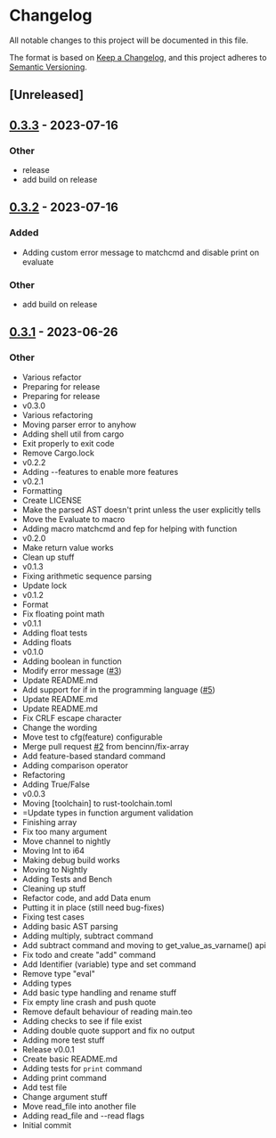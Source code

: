 # Changelog
All notable changes to this project will be documented in this file.

The format is based on [Keep a Changelog](https://keepachangelog.com/en/1.0.0/),
and this project adheres to [Semantic Versioning](https://semver.org/spec/v2.0.0.html).

## [Unreleased]

## [0.3.3](https://github.com/bencinn/teo/compare/v0.3.2...v0.3.3) - 2023-07-16

### Other
- release
- add build on release

## [0.3.2](https://github.com/bencinn/teo/compare/v0.3.1...v0.3.2) - 2023-07-16

### Added
- Adding custom error message to matchcmd and disable print on evaluate

### Other
- add build on release

## [0.3.1](https://github.com/bencinn/teo/releases/tag/v0.3.1) - 2023-06-26

### Other
- Various refactor
- Preparing for release
- Preparing for release
- v0.3.0
- Various refactoring
- Moving parser error to anyhow
- Adding shell util from cargo
- Exit properly to exit code
- Remove Cargo.lock
- v0.2.2
- Adding --features to enable more features
- v0.2.1
- Formatting
- Create LICENSE
- Make the parsed AST doesn't print unless the user explicitly tells
- Move the Evaluate to macro
- Adding macro matchcmd and fep for helping with function
- v0.2.0
- Make return value works
- Clean up stuff
- v0.1.3
- Fixing arithmetic sequence parsing
- Update lock
- v0.1.2
- Format
- Fix floating point math
- v0.1.1
- Adding float tests
- Adding floats
- v0.1.0
- Adding boolean in function
- Modify error message ([#3](https://github.com/bencinn/teo/pull/3))
- Update README.md
- Add support for if in the programming language ([#5](https://github.com/bencinn/teo/pull/5))
- Update README.md
- Update README.md
- Fix CRLF escape character
- Change the wording
- Move test to cfg(feature) configurable
- Merge pull request [#2](https://github.com/bencinn/teo/pull/2) from bencinn/fix-array
- Add feature-based standard command
- Adding comparison operator
- Refactoring
- Adding True/False
- v0.0.3
- Moving [toolchain] to rust-toolchain.toml
- =Update types in function argument validation
- Finishing array
- Fix too many argument
- Move channel to nightly
- Moving Int to i64
- Making debug build works
- Moving to Nightly
- Adding Tests and Bench
- Cleaning up stuff
- Refactor code, and add Data enum
- Putting it in place (still need bug-fixes)
- Fixing test cases
- Adding basic AST parsing
- Adding multiply, subtract command
- Add subtract command and moving to get_value_as_varname() api
- Fix todo and create "add" command
- Add Identifier (variable) type and set command
- Remove type "eval"
- Adding types
- Add basic type handling and rename stuff
- Fix empty line crash and push quote
- Remove default behaviour of reading main.teo
- Adding checks to see if file exist
- Adding double quote support and fix no output
- Adding more test stuff
- Release v0.0.1
- Create basic README.md
- Adding tests for `print` command
- Adding print command
- Add test file
- Change argument stuff
- Move read_file into another file
- Adding read_file and --read flags
- Initial commit
